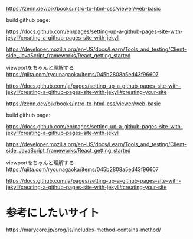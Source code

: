 https://zenn.dev/ojk/books/intro-to-html-css/viewer/web-basic

build github page:

https://docs.github.com/en/pages/setting-up-a-github-pages-site-with-jekyll/creating-a-github-pages-site-with-jekyll

https://developer.mozilla.org/en-US/docs/Learn/Tools_and_testing/Client-side_JavaScript_frameworks/React_getting_started

viewportをちゃんと理解する
https://qiita.com/ryounagaoka/items/045b2808a5ed43f96607



https://docs.github.com/ja/pages/setting-up-a-github-pages-site-with-jekyll/creating-a-github-pages-site-with-jekyll#creating-your-site

https://zenn.dev/ojk/books/intro-to-html-css/viewer/web-basic

build github page:

https://docs.github.com/en/pages/setting-up-a-github-pages-site-with-jekyll/creating-a-github-pages-site-with-jekyll

https://developer.mozilla.org/en-US/docs/Learn/Tools_and_testing/Client-side_JavaScript_frameworks/React_getting_started

viewportをちゃんと理解する
https://qiita.com/ryounagaoka/items/045b2808a5ed43f96607



https://docs.github.com/ja/pages/setting-up-a-github-pages-site-with-jekyll/creating-a-github-pages-site-with-jekyll#creating-your-site


# 参考にしたいサイト
https://marycore.jp/prog/js/includes-method-contains-method/



